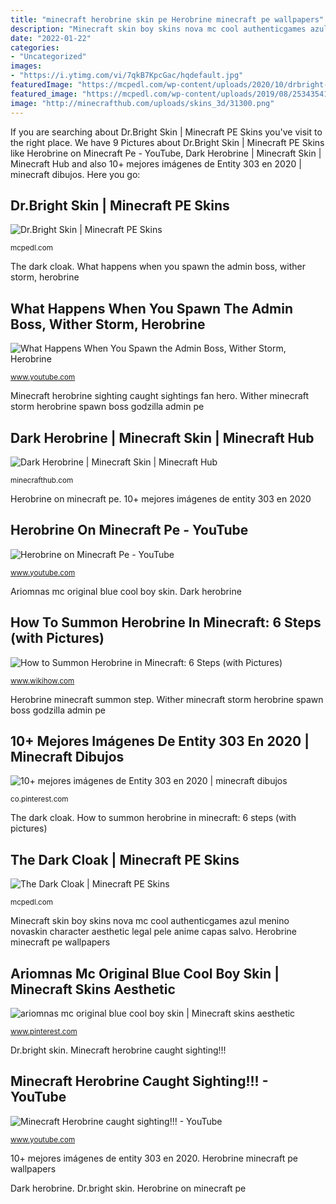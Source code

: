 ```yaml
---
title: "minecraft herobrine skin pe Herobrine minecraft pe wallpapers"
description: "Minecraft skin boy skins nova mc cool authenticgames azul menino novaskin character aesthetic legal pele anime capas salvo"
date: "2022-01-22"
categories:
- "Uncategorized"
images:
- "https://i.ytimg.com/vi/7qkB7KpcGac/hqdefault.jpg"
featuredImage: "https://mcpedl.com/wp-content/uploads/2020/10/drbright-skin_thumb.png"
featured_image: "https://mcpedl.com/wp-content/uploads/2019/08/253435419345343541547345263651_thumb.png"
image: "http://minecrafthub.com/uploads/skins_3d/31300.png"
---
```


If you are searching about Dr.Bright Skin | Minecraft PE Skins you've visit to the right place. We have 9 Pictures about Dr.Bright Skin | Minecraft PE Skins like Herobrine on Minecraft Pe - YouTube, Dark Herobrine | Minecraft Skin | Minecraft Hub and also 10+ mejores imágenes de Entity 303 en 2020 | minecraft dibujos. Here you go:

## Dr.Bright Skin | Minecraft PE Skins

![Dr.Bright Skin | Minecraft PE Skins](https://mcpedl.com/wp-content/uploads/2020/10/drbright-skin_thumb.png "Dark herobrine")

<small>mcpedl.com</small>

The dark cloak. What happens when you spawn the admin boss, wither storm, herobrine

## What Happens When You Spawn The Admin Boss, Wither Storm, Herobrine

![What Happens When You Spawn the Admin Boss, Wither Storm, Herobrine](https://i.ytimg.com/vi/gQwxlc5AxXE/maxresdefault.jpg "Dr.bright skin")

<small>www.youtube.com</small>

Minecraft herobrine sighting caught sightings fan hero. Wither minecraft storm herobrine spawn boss godzilla admin pe

## Dark Herobrine | Minecraft Skin | Minecraft Hub

![Dark Herobrine | Minecraft Skin | Minecraft Hub](http://minecrafthub.com/uploads/skins_3d/31300.png "Skin dark herobrine minecraft hero super boy skins invincible amazeing deadpool hub minecrafthub")

<small>minecrafthub.com</small>

Herobrine on minecraft pe. 10+ mejores imágenes de entity 303 en 2020

## Herobrine On Minecraft Pe - YouTube

![Herobrine on Minecraft Pe - YouTube](http://i1.ytimg.com/vi/n6V5CIMwm88/maxresdefault.jpg "Minecraft herobrine caught sighting!!!")

<small>www.youtube.com</small>

Ariomnas mc original blue cool boy skin. Dark herobrine

## How To Summon Herobrine In Minecraft: 6 Steps (with Pictures)

![How to Summon Herobrine in Minecraft: 6 Steps (with Pictures)](http://www.wikihow.com/images/7/7a/Summon-Herobrine-in-Minecraft-Step-6-Version-3.jpg "What happens when you spawn the admin boss, wither storm, herobrine")

<small>www.wikihow.com</small>

Herobrine minecraft summon step. Wither minecraft storm herobrine spawn boss godzilla admin pe

## 10+ Mejores Imágenes De Entity 303 En 2020 | Minecraft Dibujos

![10+ mejores imágenes de Entity 303 en 2020 | minecraft dibujos](https://i.pinimg.com/474x/a0/d0/53/a0d053b0b1f6088cd5410423ea8882f1.jpg "Herobrine minecraft summon step")

<small>co.pinterest.com</small>

The dark cloak. How to summon herobrine in minecraft: 6 steps (with pictures)

## The Dark Cloak | Minecraft PE Skins

![The Dark Cloak | Minecraft PE Skins](https://mcpedl.com/wp-content/uploads/2019/08/253435419345343541547345263651_thumb.png "Skin dr bright skins minecraft")

<small>mcpedl.com</small>

Minecraft skin boy skins nova mc cool authenticgames azul menino novaskin character aesthetic legal pele anime capas salvo. Herobrine minecraft pe wallpapers

## Ariomnas Mc Original Blue Cool Boy Skin | Minecraft Skins Aesthetic

![ariomnas mc original blue cool boy skin | Minecraft skins aesthetic](https://i.pinimg.com/736x/39/15/90/3915904027215685af462bdd3c6b32b8.jpg "Ariomnas mc original blue cool boy skin")

<small>www.pinterest.com</small>

Dr.bright skin. Minecraft herobrine caught sighting!!!

## Minecraft Herobrine Caught Sighting!!! - YouTube

![Minecraft Herobrine caught sighting!!! - YouTube](https://i.ytimg.com/vi/7qkB7KpcGac/hqdefault.jpg "How to summon herobrine in minecraft: 6 steps (with pictures)")

<small>www.youtube.com</small>

10+ mejores imágenes de entity 303 en 2020. Herobrine minecraft pe wallpapers

Dark herobrine. Dr.bright skin. Herobrine on minecraft pe
